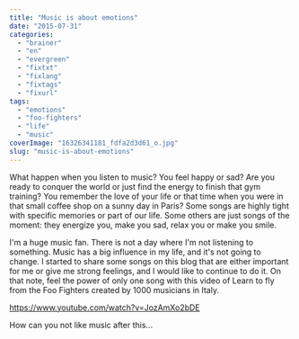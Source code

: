 ```yaml
---
title: "Music is about emotions"
date: "2015-07-31"
categories: 
  - "brainer"
  - "en"
  - "evergreen"
  - "fixtxt"
  - "fixlang"
  - "fixtags"
  - "fixurl"
tags: 
  - "emotions"
  - "foo-fighters"
  - "life"
  - "music"
coverImage: "16326341181_fdfa2d3d61_o.jpg"
slug: "music-is-about-emotions"
---
```


What happen when you listen to music? You feel happy or sad? Are you ready to conquer the world or just find the energy to finish that gym training? You remember the love of your life or that time when you were in that small coffee shop on a sunny day in Paris? Some songs are highly tight with specific memories or part of our life. Some others are just songs of the moment: they energize you, make you sad, relax you or make you smile.

I'm a huge music fan. There is not a day where I'm not listening to something. Music has a big influence in my life, and it's not going to change. I started to share some songs on this blog that are either important for me or give me strong feelings, and I would like to continue to do it. On that note, feel the power of only one song with this video of Learn to fly from the Foo Fighters created by 1000 musicians in Italy.

https://www.youtube.com/watch?v=JozAmXo2bDE

How can you not like music after this...
